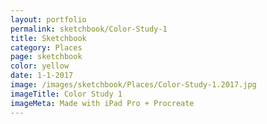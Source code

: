 ```yaml
---
layout: portfolio
permalink: sketchbook/Color-Study-1
title: Sketchbook
category: Places
page: sketchbook
color: yellow
date: 1-1-2017
image: /images/sketchbook/Places/Color-Study-1.2017.jpg
imageTitle: Color Study 1
imageMeta: Made with iPad Pro + Procreate
---
```

